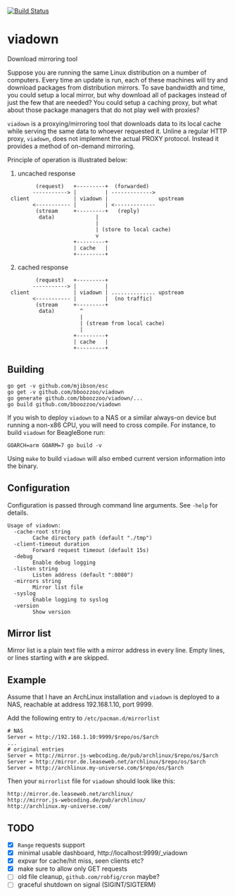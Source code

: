 [![Build Status](https://travis-ci.org/bboozzoo/viadown.svg?branch=master)](https://travis-ci.org/bboozzoo/viadown)

# viadown
Download mirroring tool

Suppose you are running the same Linux distribution on a number of computers.
Every time an update is run, each of these machines will try and download
packages from distribution mirrors. To save bandwidth and time, you could setup
a local mirror, but why download all of packages instead of just the few that
are needed? You could setup a caching proxy, but what about those package
managers that do not play well with proxies?

`viadown` is a proxying/mirroring tool that downloads data to its local cache
while serving the same data to whoever requested it. Unline a regular HTTP
proxy, `viadown`, does not implement the actual PROXY protocol. Instead it
provides a method of on-demand mirroring.

Principle of operation is illustrated below:

1. uncached response

```
         (request)   +---------+  (forwarded)
        -----------> |         | ------------->
 client              | viadown |                upstream
        <----------- |         | <-------------
         (stream     +---------+   (reply)
          data)             |
                            |
                            | (store to local cache)
                            v
                     +---------+
                     | cache   |
                     +---------+
```

2. cached response

```
         (request)   +---------+
        -----------> |         |
 client              | viadown | .............. upstream
        <----------- |         |  (no traffic)
         (stream     +---------+
          data)        ^
                       |
                       | (stream from local cache)
                       |
                     +---------+
                     | cache   |
                     +---------+
```

## Building

```
go get -v github.com/mjibson/esc
go get -v github.com/bboozzoo/viadown
go generate github.com/bboozzoo/viadown/...
go build github.com/bboozzoo/viadown
```

If you wish to deploy `viadown` to a NAS or a similar always-on device but
running a non-x86 CPU, you will need to cross compile. For instance, to build
`viadown` for BeagleBone run:

```
GOARCH=arm GOARM=7 go build -v
```

Using `make` to build `viadown` will also embed current version information into
the binary.

## Configuration

Configuration is passed through command line arguments. See `-help` for details.

```
Usage of viadown:
  -cache-root string
        Cache directory path (default "./tmp")
  -client-timeout duration
        Forward request timeout (default 15s)
  -debug
        Enable debug logging
  -listen string
        Listen address (default ":8080")
  -mirrors string
        Mirror list file
  -syslog
        Enable logging to syslog
  -version
        Show version
```

## Mirror list

Mirror list is a plain text file with a mirror address in every line. Empty
lines, or lines starting with `#` are skipped.

## Example

Assume that I have an ArchLinux installation and `viadown` is deployed to a NAS,
reachable at address 192.168.1.10, port 9999.

Add the following entry to `/etc/pacman.d/mirrorlist`

```
# NAS
Server = http://192.168.1.10:9999/$repo/os/$arch
...
# original entries
Server = http://mirror.js-webcoding.de/pub/archlinux/$repo/os/$arch
Server = http://mirror.de.leaseweb.net/archlinux/$repo/os/$arch
Server = http://archlinux.my-universe.com/$repo/os/$arch

```

Then your `mirrorlist` file for `viadown` should look like this:

```
http://mirror.de.leaseweb.net/archlinux/
http://mirror.js-webcoding.de/pub/archlinux/
http://archlinux.my-universe.com/

```

## TODO

- [x] `Range` requests support
- [x] minimal usable dashboard, http://localhost:9999/_viadown
- [x] expvar for cache/hit miss, seen clients etc?
- [x] make sure to allow only GET requests
- [ ] old file cleanup, `github.com/robfig/cron` maybe?
- [ ] graceful shutdown on signal (SIGINT/SIGTERM)
